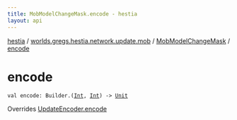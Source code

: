 ```yaml
---
title: MobModelChangeMask.encode - hestia
layout: api
---
```


<div class='api-docs-breadcrumbs'><a href="../../index.html">hestia</a> / <a href="../index.html">worlds.gregs.hestia.network.update.mob</a> / <a href="index.html">MobModelChangeMask</a> / <a href="./encode.html">encode</a></div>

# encode

<div class="signature"><code><span class="keyword">val </span><span class="identifier">encode</span><span class="symbol">: </span><span class="identifier">Builder</span><span class="symbol">.</span><span class="symbol">(</span><a href="https://kotlinlang.org/api/latest/jvm/stdlib/kotlin/-int/index.html"><span class="identifier">Int</span></a><span class="symbol">,</span>&nbsp;<a href="https://kotlinlang.org/api/latest/jvm/stdlib/kotlin/-int/index.html"><span class="identifier">Int</span></a><span class="symbol">)</span>&nbsp;<span class="symbol">-&gt;</span>&nbsp;<a href="https://kotlinlang.org/api/latest/jvm/stdlib/kotlin/-unit/index.html"><span class="identifier">Unit</span></a></code></div>

Overrides <a href="../../worlds.gregs.hestia.game.update/-update-encoder/encode.html">UpdateEncoder.encode</a>

